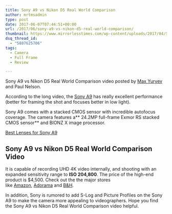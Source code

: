 ```yaml
---
title: Sony A9 vs Nikon D5 Real World Comparison
author: mrtmsadmin
type: post
date: 2017-06-07T07:44:51+00:00
url: /2017/06/sony-a9-vs-nikon-d5-real-world-comparison/
thumbnail: https://www.mirrorlesstimes.com/wp-content/uploads/2017/04/Sony-a9-camera.jpg
dsq_thread_id:
  - "5887625706"
tags:
  - Camera
  - Full Frame
  - Review

---
```

Sony A9 vs Nikon D5 Real World Comparison video posted by <a class="ext-link" title="" href="https://www.youtube.com/watch?v=KX1sfy__7A4" target="_blank" rel="external nofollow noopener noreferrer">Max Yuryev</a> and Paul Nelson.

According to the long video, the <a href="https://www.mirrorlesstimes.com/2017/04/sony-a9/" target="_blank" rel="noopener noreferrer">Sony A9</a> has really excellent performance (better for framing the shot and focuses better in low light).

Sony A9 comes with a stacked CMOS sensor with incredible autofocus coverage. The camera features a** 24.2MP full-frame Exmor RS stacked CMOS sensor** and BIONZ X image processor.<!--more-->

<a class="btn btn-primary btn-lg btn-block btn-warning" title="Best Lenses for Sony A9" href="https://www.dailycameranews.com/2017/05/best-lenses-sony-a9/" target="“_blank”">Best Lenses for Sony A9</a>

## Sony A9 vs Nikon D5 Real World Comparison Video

It is capable of recording UHD 4K video internally, and shooting with an expanded sensitivity range to **ISO 204,800**. The price of the high-end product is $4,500. Check out the the major stores like <a href="http://amzn.to/2qpZNvP" target="_blank" rel="nofollow noopener noreferrer">Amazon</a>, <a href="http://adorama.evyy.net/c/63923/51926/1036?u=https://www.adorama.com/isoa9.html" target="_blank" rel="nofollow noopener noreferrer">Adorama</a> and <a href="https://www.bhphotovideo.com/c/product/1333228-REG/sony_ilce_9_b_alpha_a9_mirrorless_digital.html/BI/20175/KBID/14249" target="_blank" rel="nofollow noopener noreferrer">B&H</a>.



In addition, Sony is rumored to add S-Log and Picture Profiles on the Sony A9 to make the camera more appealing to videographers. Hope you find the Sony A9 vs Nikon D5 Real World Comparison video helpful.